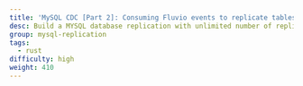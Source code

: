 ```yaml
---
title: 'MySQL CDC [Part 2]: Consuming Fluvio events to replicate tables'
desc: Build a MYSQL database replication with unlimited number of replicas. Use Fluvio as the source of record to rebuild a new database.
group: mysql-replication
tags:
  - rust
difficulty: high
weight: 410
---
```

